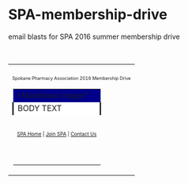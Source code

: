 # SPA-membership-drive
email blasts for SPA 2016 summer membership drive

<html xmlns="http://www.w3.org/1999/xhtml">
<head>
<meta http-equiv="Content-Type" content="text/html; charset=utf-8" />
<meta name="viewport" content="width=device-width, initial-scale=1" />
<title>Spokane Pharmacy Association</title>
<style type="text/css">

 
a {color:#00008b;}
a:hover, a:active, a:focus {color:#0000d8;}
a:visited {color:#008b8b}
a img { border: none;}

 body {	 
 line-height: 1.5;
 font-family: 'Merriweather', Georgia, 'Times New Roman', Times, serif;
 font-size:12px;
 text-align:left;}
</style>                                           
</head>

<body>

<br>
<table border="0" cellspacing="0" cellpadding="0" align="center" width="700">
  <tr>
  <td valign="top"><br />
  <div align="center" style="font-size: 9px" >Spokane Pharmacy Association 2016 Membership Drive</div>
      <table border="0" cellspacing="0" cellpadding="0" width="100%">
        <tr width="100%" bgcolor="#00008b">
        <td>*Masthead image*</td>
        </tr>
        <tr>
        <td valign="top" bgcolor="#ffffff" style="border-right:3px solid #2a3033; border-left:3px solid #2a3033; border-top:0px; border-bottom:0px;">BODY TEXT</td>
        </tr>
        <tr>
        <td width="100%" valign="top">
<br />
<p style="font-size:10px;" align="center"><a title="website" href="http://www.spokanepharmacy.org" target="_blank" >SPA Home</a> | <a title="Join now" href="https://spokanepharmacy.org/membership-forms/" target="_blank" >Join SPA</a> | <a title="email" href="mailto:spokanepharmacyassociation@gmail.com">Contact Us</a></p>
<p>&nbsp;</p>
        </td></tr>
      </table>
  </td></tr>
  </table>
<br>
</body>
</html>
